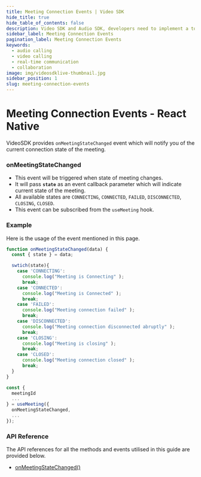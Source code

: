 ```yaml
---
title: Meeting Connection Events | Video SDK
hide_title: true
hide_table_of_contents: false
description: Video SDK and Audio SDK, developers need to implement a token server. This requires efforts on both the front-end and backend.
sidebar_label: Meeting Connection Events
pagination_label: Meeting Connection Events
keywords:
  - audio calling
  - video calling
  - real-time communication
  - collaboration
image: img/videosdklive-thumbnail.jpg
sidebar_position: 1
slug: meeting-connection-events
---
```


# Meeting Connection Events - React Native

VideoSDK provides `onMeetingStateChanged` event which will notify you of the current connection state of the meeting.

### onMeetingStateChanged

- This event will be triggered when state of meeting changes.
- It will pass **`state`** as an event callback parameter which will indicate current state of the meeting.
- All available states are `CONNECTING`, `CONNECTED`, `FAILED`, `DISCONNECTED`, `CLOSING`, `CLOSED`.
- This event can be subscribed from the `useMeeting` hook.

### Example

Here is the usage of the event mentioned in this page.

```javascript
function onMeetingStateChanged(data) {
  const { state } = data;

  swtich(state){
    case 'CONNECTING':
      console.log("Meeting is Connecting" );
      break;
    case 'CONNECTED':
      console.log("Meeting is Connected" );
      break;
    case 'FAILED':
      console.log("Meeting connection failed" );
      break;
    case 'DISCONNECTED':
      console.log("Meeting connection disconnected abruptly" );
      break;
    case 'CLOSING':
      console.log("Meeting is closing" );
      break;
    case 'CLOSED':
      console.log("Meeting connection closed" );
      break;
  }
}

const {
  meetingId
  ...
} = useMeeting({
  onMeetingStateChanged,
  ...
});
```

### API Reference

The API references for all the methods and events utilised in this guide are provided below.

- [onMeetingStateChanged()](/react-native/api/sdk-reference/use-meeting/events#onmeetingstatechanged)
